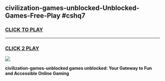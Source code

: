 
## civilization-games-unblocked-Unblocked-Games-Free-Play #cshq7
<h3>
<a href="https://us.freeplayer.one?title=civilization-games-unblocked&ref=9M">CLICK TO PLAY</a></h3>
<hr>

<h3>
<a href="https://us.freeplayer.one?title=civilization-games-unblocked&ref=9M">CLICK 2 PLAY</a>
  
</h3>

<a href="https://us.freeplayer.one?title=civilization-games-unblocked&ref=9M"><img src="https://clearcache.store/games.png"></a>


**civilization-games-unblocked games unblocked: Your Gateway to Fun and Accessible Online Gaming**
